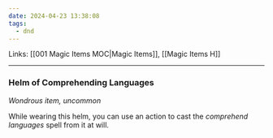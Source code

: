 ```yaml
---
date: 2024-04-23 13:38:08
tags:
  - dnd
---
```

Links: [[001 Magic Items MOC|Magic Items]], [[Magic Items H]]
___
### Helm of Comprehending Languages

*Wondrous item, uncommon*

While wearing this helm, you can use an action to cast the *comprehend languages* spell from it at will.